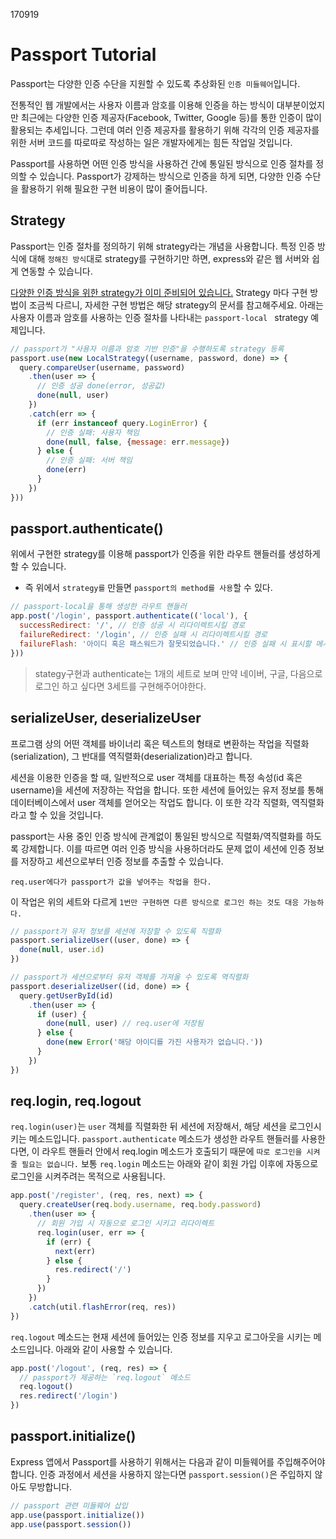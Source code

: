 170919

# Passport Tutorial

Passport는 다양한 인증 수단을 지원할 수 있도록 추상화된 `인증 미들웨어`입니다.  

전통적인 웹 개발에서는 사용자 이름과 암호를 이용해 인증을 하는 방식이 대부분이었지만 최근에는 다양한 인증 제공자(Facebook, Twitter, Google 등)를 통한 인증이 많이 활용되는 추세입니다. 그런데 여러 인증 제공자를 활용하기 위해 각각의 인증 제공자를 위한 서버 코드를 따로따로 작성하는 일은 개발자에게는 힘든 작업일 것입니다.  

Passport를 사용하면 어떤 인증 방식을 사용하건 간에 통일된 방식으로 인증 절차를 정의할 수 있습니다. Passport가 강제하는 방식으로 인증을 하게 되면, 다양한 인증 수단을 활용하기 위해 필요한 구현 비용이 많이 줄어듭니다.  


## Strategy

Passport는 인증 절차를 정의하기 위해 strategy라는 개념을 사용합니다. 특정 인증 방식에 대해 `정해진 방식`대로 strategy를 구현하기만 하면, express와 같은 웹 서버와 쉽게 연동할 수 있습니다.  

[다양한 인증 방식을 위한 strategy가 이미 준비되어 있습니다.](http://passportjs.org/) Strategy 마다 구현 방법이 조금씩 다르니, 자세한 구현 방법은 해당 strategy의 문서를 참고해주세요. 아래는 사용자 이름과 암호를 사용하는 인증 절차를 나타내는 `passport-local ` strategy 예제입니다.  

```js
// passport가 "사용자 이름과 암호 기반 인증"을 수행하도록 strategy 등록
passport.use(new LocalStrategy((username, password, done) => {
  query.compareUser(username, password)
    .then(user => {
      // 인증 성공 done(error, 성공값)
      done(null, user)
    })
    .catch(err => {
      if (err instanceof query.LoginError) {
        // 인증 실패: 사용자 책임
        done(null, false, {message: err.message})
      } else {
        // 인증 실패: 서버 책임
        done(err)
      }
    })
}))
```

## passport.authenticate()

위에서 구현한 strategy를 이용해 passport가 인증을 위한 라우트 핸들러를 생성하게 할 수 있습니다.  
  - 즉 위에서 `strategy를` 만들면 `passport의 method를 사용`할 수 있다.

```js
// passport-local을 통해 생성한 라우트 핸들러
app.post('/login', passport.authenticate(('local'), {
  successRedirect: '/', // 인증 성공 시 리다이렉트시킬 경로
  failureRedirect: '/login', // 인증 실패 시 리다이렉트시킬 경로
  failureFlash: '아이디 혹은 패스워드가 잘못되었습니다.' // 인증 실패 시 표시할 메시지
}))

```

> stategy구현과 authenticate는 1개의 세트로 보며 만약 네이버, 구글, 다음으로 로그인 하고 싶다면 3세트를 구현해주어야한다.



## serializeUser, deserializeUser

프로그램 상의 어떤 객체를 바이너리 혹은 텍스트의 형태로 변환하는 작업을 직렬화(serialization), 그 반대를 역직렬화(deserialization)라고 합니다.  

세션을 이용한 인증을 할 때, 일반적으로 user 객체를 대표하는 특정 속성(id 혹은 username)을 세션에 저장하는 작업을 합니다. 또한 세션에 들어있는 유저 정보를 통해 데이터베이스에서 user 객체를 얻어오는 작업도 합니다. 이 또한 각각 직렬화, 역직렬화라고 할 수 있을 것입니다.  

passport는 사용 중인 인증 방식에 관계없이 통일된 방식으로 직렬화/역직렬화를 하도록 강제합니다. 이를 따르면 여러 인증 방식을 사용하더라도 문제 없이 세션에 인증 정보를 저장하고 세션으로부터 인증 정보를 추출할 수 있습니다.  

`req.user에다가 passport가 값을 넣어주는 작업을 한다.`

이 작업은 위의 세트와 다르게 `1번만 구현하면 다른 방식으로 로그인 하는 것도 대응 가능하다.`

```js
// passport가 유저 정보를 세션에 저장할 수 있도록 직렬화
passport.serializeUser((user, done) => {
  done(null, user.id)
})

// passport가 세션으로부터 유저 객체를 가져올 수 있도록 역직렬화
passport.deserializeUser((id, done) => {
  query.getUserById(id)
    .then(user => {
      if (user) {
        done(null, user) // req.user에 저장됨
      } else {
        done(new Error('해당 아이디를 가진 사용자가 없습니다.'))
      }
    })
})
```

## req.login, req.logout

`req.login(user)`는 `user` 객체를 직렬화한 뒤 세션에 저장해서, 해당 세션을 로그인시키는 메소드입니다. `passport.authenticate` 메소드가 생성한 라우트 핸들러를 사용한다면, 이 라우트 핸들러 안에서 req.login 메소드가 호출되기 때문에 `따로 로그인을 시켜줄 필요는 없습니다.` 보통 `req.login` 메소드는 아래와 같이 회원 가입 이후에 자동으로 로그인을 시켜주려는 목적으로 사용됩니다.


```js
app.post('/register', (req, res, next) => {
  query.createUser(req.body.username, req.body.password)
    .then(user => {
      // 회원 가입 시 자동으로 로그인 시키고 리다이렉트
      req.login(user, err => {
        if (err) {
          next(err)
        } else {
          res.redirect('/')
        }
      })
    })
    .catch(util.flashError(req, res))
})
```
`req.logout` 메소드는 현재 세션에 들어있는 인증 정보를 지우고 로그아웃을 시키는 메소드입니다. 아래와 같이 사용할 수 있습니다.  

```js
app.post('/logout', (req, res) => {
  // passport가 제공하는 `req.logout` 메소드
  req.logout()
  res.redirect('/login')
})
```
## passport.initialize()

Express 앱에서 Passport를 사용하기 위해서는 다음과 같이 미들웨어를 주입해주어야 합니다. 인증 과정에서 세션을 사용하지 않는다면 `passport.session()`은 주입하지 않아도 무방합니다.
```js
// passport 관련 미들웨어 삽입
app.use(passport.initialize())
app.use(passport.session())
```

